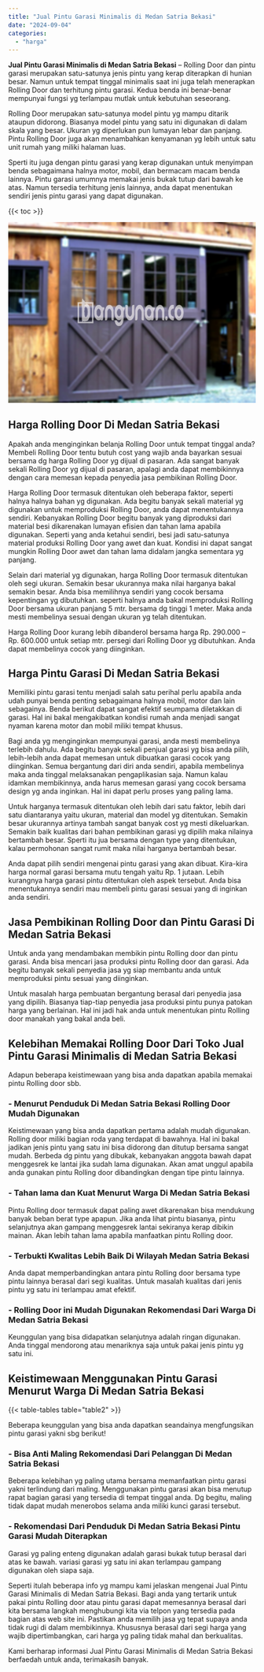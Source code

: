 ```yaml
---
title: "Jual Pintu Garasi Minimalis di Medan Satria Bekasi"
date: "2024-09-04"
categories: 
  - "harga"
---
```


**Jual Pintu Garasi Minimalis di Medan Satria Bekasi** – Rolling Door dan pintu garasi merupakan satu-satunya jenis pintu yang kerap diterapkan di hunian besar. Namun untuk tempat tinggal minimalis saat ini juga telah menerapkan Rolling Door dan terhitung pintu garasi. Kedua benda ini benar-benar mempunyai fungsi yg terlampau mutlak untuk kebutuhan seseorang.

Rolling Door merupakan satu-satunya model pintu yg mampu ditarik ataupun didorong. Biasanya model pintu yang satu ini digunakan di dalam skala yang besar. Ukuran yg diperlukan pun lumayan lebar dan panjang. Pintu Rolling Door juga akan menambahkan kenyamanan yg lebih untuk satu unit rumah yang miliki halaman luas.

Sperti itu juga dengan pintu garasi yang kerap digunakan untuk menyimpan benda sebagaimana halnya motor, mobil, dan bermacam macam benda lainnya. Pintu garasi umumnya memakai jenis bukak tutup dari bawah ke atas. Namun tersedia terhitung jenis lainnya, anda dapat menentukan sendiri jenis pintu garasi yang dapat digunakan.

{{< toc >}}

![Jual Pintu Garasi Minimalis di Medan Satria Bekasi](/images/pintu-garasi-03.png)

## Harga Rolling Door Di Medan Satria Bekasi

Apakah anda menginginkan belanja Rolling Door untuk tempat tinggal anda? Membeli Rolling Door tentu butuh cost yang wajib anda bayarkan sesuai bersama dg harga Rolling Door yg dijual di pasaran. Ada sangat banyak sekali Rolling Door yg dijual di pasaran, apalagi anda dapat membikinnya dengan cara memesan kepada penyedia jasa pembikinan Rolling Door.

Harga Rolling Door termasuk ditentukan oleh beberapa faktor, seperti halnya halnya bahan yg digunakan. Ada begitu banyak sekali material yg digunakan untuk memproduksi Rolling Door, anda dapat menentukannya sendiri. Kebanyakan Rolling Door begitu banyak yang diproduksi dari material besi dikarenakan lumayan efisien dan tahan lama apabila digunakan. Seperti yang anda ketahui sendiri, besi jadi satu-satunya material produksi Rolling Door yang awet dan kuat. Kondisi ini dapat sangat mungkin Rolling Door awet dan tahan lama didalam jangka sementara yg panjang.

Selain dari material yg digunakan, harga Rolling Door termasuk ditentukan oleh segi ukuran. Semakin besar ukurannya maka nilai harganya bakal semakin besar. Anda bisa memilihnya sendiri yang cocok bersama kepentingan yg dibutuhkan. seperti halnya anda bakal memproduksi Rolling Door bersama ukuran panjang 5 mtr. bersama dg tinggi 1 meter. Maka anda mesti membelinya sesuai dengan ukuran yg telah ditentukan.

Harga Rolling Door kurang lebih dibanderol bersama harga Rp. 290.000 – Rp. 600.000 untuk setiap mtr. persegi dari Rolling Door yg dibutuhkan. Anda dapat membelinya cocok yang diinginkan.

## Harga Pintu Garasi Di Medan Satria Bekasi

Memiliki pintu garasi tentu menjadi salah satu perihal perlu apabila anda udah punyai benda penting sebagaimana halnya mobil, motor dan lain sebagainya. Benda berikut dapat sangat efektif seumpama diletakkan di garasi. Hal ini bakal mengakibatkan kondisi rumah anda menjadi sangat nyaman karena motor dan mobil miliki tempat khusus.

Bagi anda yg menginginkan mempunyai garasi, anda mesti membelinya terlebih dahulu. Ada begitu banyak sekali penjual garasi yg bisa anda pilih, lebih-lebih anda dapat memesan untuk dibuatkan garasi cocok yang diinginkan. Semua bergantung dari diri anda sendiri, apabila membelinya maka anda tinggal melaksanakan pengaplikasian saja. Namun kalau idamkan membikinnya, anda harus memesan garasi yang cocok bersama design yg anda inginkan. Hal ini dapat perlu proses yang paling lama.

Untuk harganya termasuk ditentukan oleh lebih dari satu faktor, lebih dari satu diantaranya yaitu ukuran, material dan model yg ditentukan. Semakin besar ukurannya artinya tambah sangat banyak cost yg mesti dikeluarkan. Semakin baik kualitas dari bahan pembikinan garasi yg dipilih maka nilainya bertambah besar. Sperti itu jua bersama dengan type yang ditentukan, kalau permohonan sangat rumit maka nilai harganya bertambah besar.

Anda dapat pilih sendiri mengenai pintu garasi yang akan dibuat. Kira-kira harga normal garasi bersama mutu tengah yaitu Rp. 1 jutaan. Lebih kurangnya harga garasi pintu ditentukan oleh aspek tersebut. Anda bisa menentukannya sendiri mau membeli pintu garasi sesuai yang di inginkan anda sendiri.

## Jasa Pembikinan Rolling Door dan Pintu Garasi Di Medan Satria Bekasi

Untuk anda yang mendambakan membikin pintu Rolling door dan pintu garasi. Anda bisa mencari jasa produksi pintu Rolling door dan garasi. Ada begitu banyak sekali penyedia jasa yg siap membantu anda untuk memproduksi pintu sesuai yang diinginkan.

Untuk masalah harga pembuatan bergantung berasal dari penyedia jasa yang dipilih. Biasanya tiap-tiap penyedia jasa produksi pintu punya patokan harga yang berlainan. Hal ini jadi hak anda untuk menentukan pintu Rolling door manakah yang bakal anda beli.

## Kelebihan Memakai Rolling Door Dari Toko Jual Pintu Garasi Minimalis di Medan Satria Bekasi

Adapun beberapa keistimewaan yang bisa anda dapatkan apabila memakai pintu Rolling door sbb.

### \- Menurut Penduduk Di Medan Satria Bekasi Rolling Door Mudah Digunakan

Keistimewaan yang bisa anda dapatkan pertama adalah mudah digunakan. Rolling door miliki bagian roda yang terdapat di bawahnya. Hal ini bakal jadikan jenis pintu yang satu ini bisa didorong dan ditutup bersama sangat mudah. Berbeda dg pintu yang dibukak, kebanyakan anggota bawah dapat menggesrek ke lantai jika sudah lama digunakan. Akan amat unggul apabila anda gunakan pintu Rolling door dibandingkan dengan tipe pintu lainnya.

### \- Tahan lama dan Kuat Menurut Warga Di Medan Satria Bekasi

Pintu Rolling door termasuk dapat paling awet dikarenakan bisa mendukung banyak beban berat type apapun. Jika anda lihat pintu biasanya, pintu selanjutnya akan gampang menggesrek lantai sekiranya kerap dibikin mainan. Akan lebih tahan lama apabila manfaatkan pintu Rolling door.

### \- Terbukti Kwalitas Lebih Baik Di Wilayah Medan Satria Bekasi

Anda dapat memperbandingkan antara pintu Rolling door bersama type pintu lainnya berasal dari segi kualitas. Untuk masalah kualitas dari jenis pintu yg satu ini terlampau amat efektif.

### \- Rolling Door ini Mudah Digunakan Rekomendasi Dari Warga Di Medan Satria Bekasi

Keunggulan yang bisa didapatkan selanjutnya adalah ringan digunakan. Anda tinggal mendorong atau menariknya saja untuk pakai jenis pintu yg satu ini.

## Keistimewaan Menggunakan Pintu Garasi Menurut Warga Di Medan Satria Bekasi

{{< table-tables table="table2" >}}

Beberapa keunggulan yang bisa anda dapatkan seandainya mengfungsikan pintu garasi yakni sbg berikut!

### \- Bisa Anti Maling Rekomendasi Dari Pelanggan Di Medan Satria Bekasi

Beberapa kelebihan yg paling utama bersama memanfaatkan pintu garasi yakni terlindung dari maling. Menggunakan pintu garasi akan bisa menutup rapat bagian garasi yang tersedia di tempat tinggal anda. Dg begitu, maling tidak dapat mudah menerobos selama anda miliki kunci garasi tersebut.

### \- Rekomendasi Dari Penduduk Di Medan Satria Bekasi Pintu Garasi Mudah Diterapkan

Garasi yg paling enteng digunakan adalah garasi bukak tutup berasal dari atas ke bawah. variasi garasi yg satu ini akan terlampau gampang digunakan oleh siapa saja.

Seperti itulah beberapa info yg mampu kami jelaskan mengenai Jual Pintu Garasi Minimalis di Medan Satria Bekasi. Bagi anda yang tertarik untuk pakai pintu Rolling door atau pintu garasi dapat memesannya berasal dari kita bersama langkah menghubungi kita via telpon yang tersedia pada bagian atas web site ini. Pastikan anda memilih jasa yg tepat supaya anda tidak rugi di dalam membikinnya. Khususnya berasal dari segi harga yang wajib dipertimbangkan, cari harga yg paling tidak mahal dan berkualitas.

Kami berharap informasi Jual Pintu Garasi Minimalis di Medan Satria Bekasi berfaedah untuk anda, terimakasih banyak.
